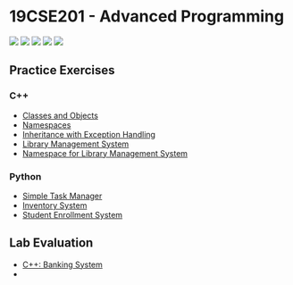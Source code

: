# 19CSE201 - Advanced Programming 
![](https://img.shields.io/badge/Batch-22CYS-lightgreen) ![](https://img.shields.io/badge/UG-blue) ![](https://img.shields.io/badge/Subject-AdP-blue)
![](https://img.shields.io/badge/-HPOJ-brown) ![](https://img.shields.io/badge/Additional_Coverage-Code_Review-purple)  <br/>

## Practice Exercises
### C++
- [Classes and Objects](https://hpoj.cb.amrita.edu:8000/problem/19cse201ram01)
- [Namespaces](https://hpoj.cb.amrita.edu:8000/problem/19cse201ram02)
- [Inheritance with Exception Handling](https://hpoj.cb.amrita.edu:8000/problem/19cse201ram03)
- [Library Management System](https://hpoj.cb.amrita.edu:8000/problem/19cse201rampc1)
- [Namespace for Library Management System](https://hpoj.cb.amrita.edu:8000/problem/19cse201rampc2)

### Python
- [Simple Task Manager](https://hpoj.cb.amrita.edu:8000/problem/19cse201rampy01)
- [Inventory System](https://hpoj.cb.amrita.edu:8000/problem/19cse201pyp02)
- [Student Enrollment System](https://hpoj.cb.amrita.edu:8000/problem/19cse201pyp03)

## Lab Evaluation
- [C++: Banking System](https://hpoj.cb.amrita.edu:8000/problem/19cse201ramp1)
- 
